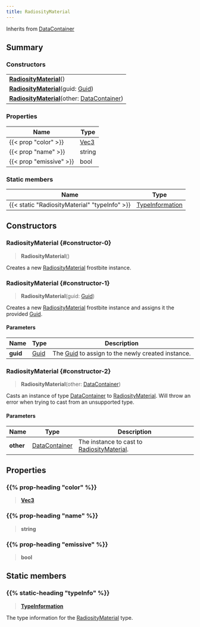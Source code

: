 ```yaml
---
title: RadiosityMaterial
---
```


Inherits from [DataContainer](/vext/ref/shared/type/datacontainer)

## Summary

### Constructors

|  |
| --- |
| **[RadiosityMaterial](#constructor-0)**() |
| **[RadiosityMaterial](#constructor-1)**(guid: [Guid](/vext/ref/shared/type/guid)) |
| **[RadiosityMaterial](#constructor-2)**(other: [DataContainer](/vext/ref/shared/type/datacontainer)) |

### Properties

| Name | Type |
| ---- | ---- |
| {{< prop "color" >}} | [Vec3](/vext/ref/shared/type/vec3) |
| {{< prop "name" >}} | string |
| {{< prop "emissive" >}} | bool |

### Static members

| Name | Type |
| ---- | ---- |
| {{< static "RadiosityMaterial" "typeInfo" >}} | [TypeInformation](/vext/ref/shared/type/typeinformation) |

## Constructors

### RadiosityMaterial {#constructor-0}

> **RadiosityMaterial**()

Creates a new [RadiosityMaterial](/vext/ref/fb/radiositymaterial) frostbite instance.

### RadiosityMaterial {#constructor-1}

> **RadiosityMaterial**(guid: [Guid](/vext/ref/shared/type/guid))

Creates a new [RadiosityMaterial](/vext/ref/fb/radiositymaterial) frostbite instance and assigns it the provided [Guid](/vext/ref/shared/type/guid).

#### Parameters

| Name | Type | Description |
| ---- | ---- | ----------- |
| **guid** | [Guid](/vext/ref/shared/type/guid) | The [Guid](/vext/ref/shared/type/guid) to assign to the newly created instance. |

### RadiosityMaterial {#constructor-2}

> **RadiosityMaterial**(other: [DataContainer](/vext/ref/shared/type/datacontainer))

Casts an instance of type [DataContainer](/vext/ref/shared/type/datacontainer) to [RadiosityMaterial](/vext/ref/fb/radiositymaterial). Will throw an error when trying to cast from an unsupported type.

#### Parameters

| Name | Type | Description |
| ---- | ---- | ----------- |
| **other** | [DataContainer](/vext/ref/shared/type/datacontainer) | The instance to cast to [RadiosityMaterial](/vext/ref/fb/radiositymaterial). |

## Properties

### {{% prop-heading "color" %}}

> **[Vec3](/vext/ref/shared/type/vec3)**

### {{% prop-heading "name" %}}

> **string**

### {{% prop-heading "emissive" %}}

> **bool**

## Static members

### {{% static-heading "typeInfo" %}}

> **[TypeInformation](/vext/ref/shared/type/typeinformation)**

The type information for the [RadiosityMaterial](/vext/ref/fb/radiositymaterial) type.

